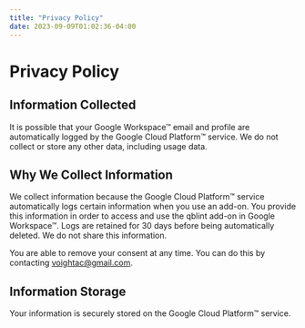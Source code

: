 ```yaml
---
title: "Privacy Policy"
date: 2023-09-09T01:02:36-04:00
---
```


# Privacy Policy

## Information Collected

It is possible that your Google Workspace™ email and profile are automatically logged by the Google Cloud Platform™ service. We do not collect or store any other data, including usage data.

## Why We Collect Information

We collect information because the Google Cloud Platform™ service automatically logs certain information when you use an add-on. You provide this information in order to access and use the qblint add-on in Google Workspace™. Logs are retained for 30 days before being automatically deleted. We do not share this information.

You are able to remove your consent at any time. You can do this by contacting voightac@gmail.com.

## Information Storage

Your information is securely stored on the Google Cloud Platform™ service.